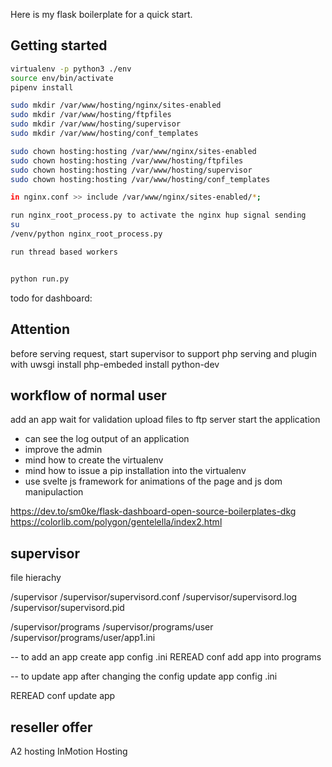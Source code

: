  Here is my flask boilerplate for a quick start.
 
## Getting started 
 
 ```sh
 virtualenv -p python3 ./env
 source env/bin/activate
 pipenv install

 sudo mkdir /var/www/hosting/nginx/sites-enabled
 sudo mkdir /var/www/hosting/ftpfiles
 sudo mkdir /var/www/hosting/supervisor
 sudo mkdir /var/www/hosting/conf_templates

 sudo chown hosting:hosting /var/www/nginx/sites-enabled
 sudo chown hosting:hosting /var/www/hosting/ftpfiles
 sudo chown hosting:hosting /var/www/hosting/supervisor
 sudo chown hosting:hosting /var/www/hosting/conf_templates

 in nginx.conf >> include /var/www/nginx/sites-enabled/*;

 run nginx_root_process.py to activate the nginx hup signal sending
 su
 /venv/python nginx_root_process.py

 run thread based workers


 python run.py
 ```

 todo for dashboard:

## Attention
before serving request, start supervisor
to support php serving and plugin with uwsgi install php-embeded
install python-dev 

## workflow of normal user
add an app
wait for validation
upload files to ftp server
start the application

+ can see the log output of an application
+ improve the admin
+ mind how to create the virtualenv
+ mind how to issue a pip installation into the virtualenv
+ use svelte js framework for animations of the page and js dom manipulaction

https://dev.to/sm0ke/flask-dashboard-open-source-boilerplates-dkg
https://colorlib.com/polygon/gentelella/index2.html

## supervisor
file hierachy

/supervisor
/supervisor/supervisord.conf
/supervisor/supervisord.log
/supervisor/supervisord.pid

/supervisor/programs
/supervisor/programs/user
/supervisor/programs/user/app1.ini

-- to add an app
create app config .ini
REREAD conf
add app into programs

-- to update app after changing the config
update app config .ini

REREAD conf
update app

## reseller offer
A2 hosting
InMotion Hosting
